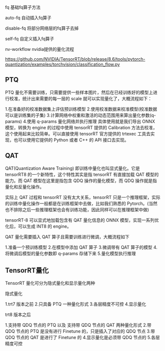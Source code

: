 fq 基础fq算子方法


auto-fq 自动插入fq算子


disable-fq 将部分网络层的fq算子去掉


self-fq 自定义插入fq算子


nv-workflow nvidia提供的量化流程 

https://github.com/NVIDIA/TensorRT/blob/release/8.6/tools/pytorch-quantization/examples/torchvision/classification_flow.py

PTQ
-
PTQ 量化不需要训练，只需要提供一些样本图片，然后在已经训练好的模型上进行校准，统计出来需要的每一层的 scale 就可以实现量化了，大概流程如下：

1.在准备好的校准数据集上评估预训练模型
2.使用校准数据来校准模型(校准数据可以是训练集的子集)
3.计算网络中权重和激活的动态范围用来算出量化参数(q-params)
4.使用 q-params 量化网络并执行推理
具体使用就是我们导出 ONNX 模型，转换为 engine 的过程中使用 tensorRT 提供的 Calibration 方法去校准，这个使用起来比较简单。可以直接使用 tensorRT 官方提供的 trtexec 工具去实现，也可以使用它提供的 Python 或者 C++ 的 API 接口去实现。

QAT
-
QAT(Quantization Aware Training) 即训练中量化也叫显式量化。它是 tensorRT8 的一个新特性，这个特性其实是指 tensorRT 有直接加载 QAT 模型的能力。而 QAT 模型在这里是指包含 QDQ 操作的量化模型，而 QDQ 操作就是指量化和反量化操作。

实际上 QAT 过程和 tensorRT 没有太大关系，tensorRT 只是一个推理框架，实际的训练中量化操作一般都是在训练框架中去做，比如我们熟悉的 Pytorch。(当然也不排除之后一些推理框架也会有训练功能，因此同样可以在推理框架中做)

tensorRT-8 可以显式地加载包含有 QAT 量化信息的 ONNX 模型，实现一系列优化后，可以生成 INT8 的 engine。

QAT 量化需要插入 QAT 算子且需要训练进行微调，大概流程如下

1.准备一个预训练模型
2.在模型中添加 QAT 算子
3.微调带有 QAT 算子的模型
4.将微调后模型的量化参数即 q-params 存储下来
5.量化模型执行推理


TensorRT量化
-
TensorRT 量化可分为隐式量化和显示量化两种


隐式量化


1.trt7 版本之前
2.只具备 PTQ 一种量化形式
3.各层精度不可控
4.显示量化


trt8 版本之后


1.支持带 QDQ 节点的 PTQ 以及 支持带 QDQ 节点的 QAT 两种量化形式
2.带 QDQ 节点的 PTQ 是没有进行 Finetune 的，只是插入了对应的 QDQ 节点
3.带 QDQ 节点的 QAT 是进行了 Finetune 的
4.显示量化是必须带 QDQ 节点的
5.各层精度可控


